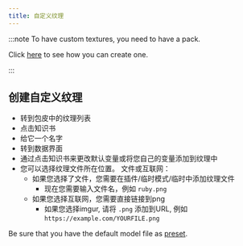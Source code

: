 ```yaml
---
title: 自定义纹理
---
```


:::note To have custom textures, you need to have a pack.

Click [here](pack.md#create-a-pack) to see how you can create one.

:::

## 创建自定义纹理

* 转到包皮中的纹理列表
* 点击知识书
* 给它一个名字
* 转到数据界面
* 通过点击知识书来更改默认变量或将您自己的变量添加到纹理中
* 您可以选择纹理文件所在位置。 文件或互联网：
    * 如果您选择了文件，您需要在插件/临时模式/临时中添加纹理文件
        * 现在您需要输入文件名，例如 `ruby.png`
    * 如果您选择互联网，您需要直接链接到png
        * 如果您选择imgur, 请将 `.png` 添加到URL, 例如 `https://example.com/YOURFILE.png`

Be sure that you have the default model file as [preset](preset).